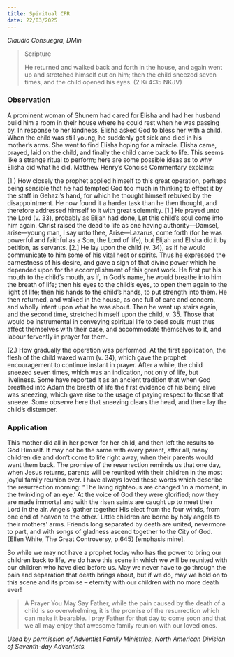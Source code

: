 ```yaml
---
title: Spiritual CPR
date: 22/03/2025
---
```


_Claudio Consuegra, DMin_

> <p>Scripture</p>
> He returned and walked back and forth in the house, and again went up and stretched himself out on him; then the child sneezed seven times, and the child opened his eyes. (2 Ki 4:35 NKJV)

### Observation

A prominent woman of Shunem had cared for Elisha and had her husband build him a room in their house where he could rest when he was passing by. In response to her kindness, Elisha asked God to bless her with a child. When the child was still young, he suddenly got sick and died in his mother’s arms. She went to find Elisha hoping for a miracle. Elisha came, prayed, laid on the child, and finally the child came back to life. This seems like a strange ritual to perform; here are some possible ideas as to why Elisha did what he did. Matthew Henry’s Concise Commentary explains:

(1.) How closely the prophet applied himself to this great operation, perhaps being sensible that he had tempted God too much in thinking to effect it by the staff in Gehazi’s hand, for which he thought himself rebuked by the disappointment. He now found it a harder task than he then thought, and therefore addressed himself to it with great solemnity. [1.] He prayed unto the Lord (v. 33), probably as Elijah had done, Let this child’s soul come into him again. Christ raised the dead to life as one having authority—Damsel, arise—young man, I say unto thee, Arise—Lazarus, come forth (for he was powerful and faithful as a Son, the Lord of life), but Elijah and Elisha did it by petition, as servants. [2.] He lay upon the child (v. 34), as if he would communicate to him some of his vital heat or spirits. Thus he expressed the earnestness of his desire, and gave a sign of that divine power which he depended upon for the accomplishment of this great work. He first put his mouth to the child’s mouth, as if, in God’s name, he would breathe into him the breath of life; then his eyes to the child’s eyes, to open them again to the light of life; then his hands to the child’s hands, to put strength into them. He then returned, and walked in the house, as one full of care and concern, and wholly intent upon what he was about. Then he went up stairs again, and the second time, stretched himself upon the child, v. 35. Those that would be instrumental in conveying spiritual life to dead souls must thus affect themselves with their case, and accommodate themselves to it, and labour fervently in prayer for them.

(2.) How gradually the operation was performed. At the first application, the flesh of the child waxed warm (v. 34), which gave the prophet encouragement to continue instant in prayer. After a while, the child sneezed seven times, which was an indication, not only of life, but liveliness. Some have reported it as an ancient tradition that when God breathed into Adam the breath of life the first evidence of his being alive was sneezing, which gave rise to the usage of paying respect to those that sneeze. Some observe here that sneezing clears the head, and there lay the child’s distemper.

### Application

This mother did all in her power for her child, and then left the results to God Himself. It may not be the same with every parent, after all, many children die and don’t come to life right away, when their parents would want them back. The promise of the resurrection reminds us that one day, when Jesus returns, parents will be reunited with their children in the most joyful family reunion ever. I have always loved these words which describe the resurrection morning: “The living righteous are changed ‘in a moment, in the twinkling of an eye.’ At the voice of God they were glorified; now they are made immortal and with the risen saints are caught up to meet their Lord in the air. Angels ‘gather together His elect from the four winds, from one end of heaven to the other.’ Little children are borne by holy angels to their mothers' arms. Friends long separated by death are united, nevermore to part, and with songs of gladness ascend together to the City of God. {Ellen White, The Great Controversy, p.645} [emphasis mine].

So while we may not have a prophet today who has the power to bring our children back to life, we do have this scene in which we will be reunited with our children who have died before us. May we never have to go through the pain and separation that death brings about, but if we do, may we hold on to this scene and its promise – eternity with our children with no more death ever!

> <callout>A Prayer You May Say</callout>
> Father, while the pain caused by the death of a child is so overwhelming, it is the promise of the resurrection which can make it bearable. I pray Father for that day to come soon and that we all may enjoy that awesome family reunion with our loved ones.

_Used by permission of Adventist Family Ministries, North American Division of Seventh-day Adventists._